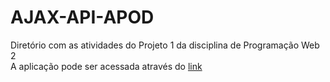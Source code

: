 # AJAX-API-APOD
Diretório com as atividades do Projeto 1 da disciplina de Programação Web 2
</br>
A aplicação pode ser acessada através do [link](https://silveiralh.github.io/)
